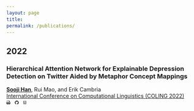 ```yaml
---
layout: page
title: 
permalink: /publications/
---
```


<h2 style="text-align:left;">2022</h2>

<h3 style="text-align:left;">Hierarchical Attention Network for Explainable Depression Detection on Twitter Aided by Metaphor Concept Mappings</h3>
<b><ins>Sooji Han</ins></b>, Rui Mao, and Erik Cambria<br>
<a href="https://coling2022.org/" target="_blank">International Conference on Computational Linguistics (COLING 2022)</a><br>
<a href="https://aclanthology.org/2022.coling-1.9.pdf" target="_blank"><img src="../images/pdf.png" width="2%"></a> &nbsp; <a href="https://github.com/soojihan/HAN" target="_blank"><img src="../images/github.png" width="2%"></a> &nbsp; <a href="https://zenodo.org/record/7095100" target="_blank"><img src="../images/data.png" width="1.7%">
    
<!--   <span class="fancy-underline">Sooji Han</span>, Rui Mao and Erik Cambria<br>
  <a href="https://coling2022.org/" target="_blank">International Conference on Computational Linguistics (COLING 2022)</a><br>
  In press, <a href="https://arxiv.org/pdf/2209.07494.pdf" target="_blank"><img src="images/pdf1.png"></a> &nbsp; <a href="https://github.com/soojihan/HAN" target="_blank"><img src="images/github.png" id='img3'></a> &nbsp; <a href="https://zenodo.org/record/7095100" target="_blank"><img src="images/data.png" id='img2'></a>
</div>
<br>
<div id="div2">
  <span class="boldfont">Sentic Parser: A Graph-Based Approach to Concept Extraction for Sentiment Analysis</span><br>
  Erik Cambria, Rui Mao, <span class="fancy-underline">Sooji Han</span>, Qian Liu<br>
  <a href="https://sentic.net/sentire/" target="_blank">SENTIRE 2022</a><br>
  In press, <a href="https://sentic.net/sentic-parser.pdf" target="_blank"><img src="images/pdf.png" id='img3'></a> 
</div> -->



